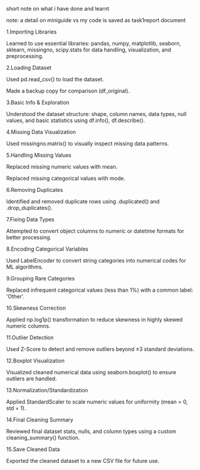 short note on what i have done and learnt

note: a detail on miniguide vs my code is saved as task1report document

1.Importing Libraries

Learned to use essential libraries: pandas, numpy, matplotlib, seaborn, sklearn, missingno, scipy.stats for data handling, visualization, and preprocessing.

2.Loading Dataset

Used pd.read_csv() to load the dataset.

Made a backup copy for comparison (df_original).

3.Basic Info & Exploration

Understood the dataset structure: shape, column names, data types, null values, and basic statistics using df.info(), df.describe().

4.Missing Data Visualization

Used missingno.matrix() to visually inspect missing data patterns.

5.Handling Missing Values

Replaced missing numeric values with mean.

Replaced missing categorical values with mode.

6.Removing Duplicates

Identified and removed duplicate rows using .duplicated() and .drop_duplicates().

7.Fixing Data Types

Attempted to convert object columns to numeric or datetime formats for better processing.

8.Encoding Categorical Variables

Used LabelEncoder to convert string categories into numerical codes for ML algorithms.

9.Grouping Rare Categories

Replaced infrequent categorical values (less than 1%) with a common label: 'Other'.

10.Skewness Correction

Applied np.log1p() transformation to reduce skewness in highly skewed numeric columns.

11.Outlier Detection

Used Z-Score to detect and remove outliers beyond ±3 standard deviations.

12.Boxplot Visualization

Visualized cleaned numerical data using seaborn.boxplot() to ensure outliers are handled.

13.Normalization/Standardization

Applied StandardScaler to scale numeric values for uniformity (mean = 0, std = 1).

14.Final Cleaning Summary

Reviewed final dataset stats, nulls, and column types using a custom cleaning_summary() function.

15.Save Cleaned Data

Exported the cleaned dataset to a new CSV file for future use.

